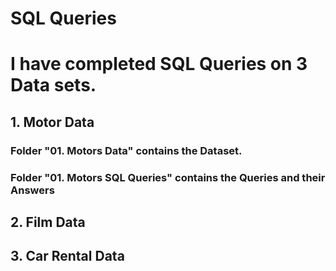 # SQL Queries

# I have completed SQL Queries on 3 Data sets.
## 1. Motor Data
 ### Folder "01. Motors Data" contains the Dataset.
 ### Folder "01. Motors SQL Queries" contains the Queries and their Answers
## 2. Film Data
## 3. Car Rental Data
